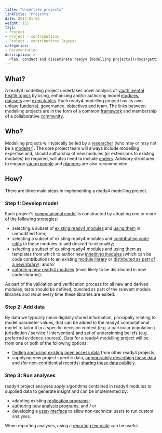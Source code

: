 ```yaml
---
title: "Undertake projects"
linkTitle: "Projects"
date: 2017-01-05
weight: 115
tags:
- Project
- Project - contributions
- Project - contributions (types)
categories:
- Documentation
description: >
  Plan, conduct and disseminate ready4 [modelling projects](/docs/getting-started/concepts/project/).
---
```


## What?
A ready4 modelling project undertakes novel analysis of [youth mental health topics](/docs/examples/) by using, enhancing and/or authoring model [modules](/docs/getting-started/concepts/module/), [datasets](/docs/datasets/) and [executables](/docs/getting-started/software/executables/). 
Each ready4 modelling project has its own unique [funder(s)](/docs/getting-started/stakeholders/funders/), governance, objectives and team. The links between modelling projects are in the form of a common [framework](/docs/framework/) and membership of a collaborative [community](/community/).

## Who?
Modelling projects will typically be led by a [researcher](/docs/getting-started/stakeholders/researchers/) (who may or may not be a [modeller](/docs/getting-started/users/modeller/)). The core project team will always include modelling expertise and, should authorship of new modules (or extensions to existing modules) be required, will also need to include [coders](/docs/getting-started/users/coder/). Advisory structures to engage [young people](/docs/getting-started/stakeholders/young-people/) and [planners](/docs/getting-started/users/planner/) are also recommended.

## How?
There are three main steps in implementing a ready4 modelling project.

### Step 1: Develop model
Each project's [computational model](/docs/getting-started/concepts/model/) is constructed by adopting one or more of the following strategies:

- selecting a subset of [existing ready4 modules](/docs/model/finding-modules/) and [using them](/docs/model/using-modules/) in unmodified form;
- selecting a subset of existing ready4 modules and [contributing code edits](/docs/contribution-guidelines/contribution-types/code/) to these modules to add desired functionality;
- selecting a subset of existing ready4 modules and using them as templates from which to author new [inheriting modules](/docs/framework/implementation/paradigm/#inheritence) (which can be code contributions to an existing [module library](/docs/getting-started/software/libraries/types/module/) or [distributed as part of a new library](/docs/model/authoring-modules/packaging-modules/)); and/or
- [authoring new ready4 modules](/docs/model/authoring-modules/) (most likely to be distributed in new code libraries). 

As part of the validation and verification process for all new and derived modules, tests should be defined, bundled as part of the relevant module libraries and rerun every time these libraries are edited.

### Step 2: Add data
By data we typically mean digitally stored information, principally relating to model parameter values, that can be added to the ready4 computational model to tailor it to a specific decision context (e.g. a particular population / jurisdiction / service / intervention) and set of underpinning beliefs (e.g. preferred evidence sources). Data for a ready4 modelling project will be from one or both of the following options:

- [finding and using existing open access data](/docs/datasets/finding-data/) from other ready4 projects;
- supplying new project specific data, [appropriately describing these data](/docs/datasets/authoring-data/label-data/) and (for non-confidential records) [sharing these data publicly](/docs/datasets/authoring-data/share-data/).

### Step 3: Run analyses
ready4 project analyses apply algorithms contained in ready4 modules to supplied data to generate insight and can be implemented by:

- adapting existing [replication programs](/docs/analyses/replication-code/); 
- [authoring new analysis programs](/docs/analyses/authoring-analyses/); and / or
- developing a [user-interface](/docs/analyses/decision-aids/) to allow non-technical users to run custom analyses.

When reporting analyses, using a [reporting template](/docs/analyses/reporting-templates/) can be useful.

